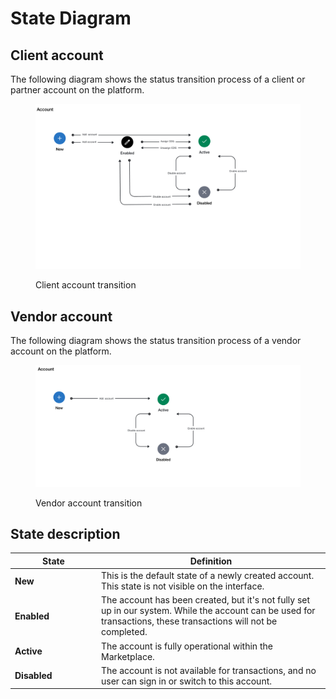 # State Diagram

## Client account

The following diagram shows the status transition process of a client or partner account on the platform.

<figure><img src="../../../../.gitbook/assets/state_diagram_clientaccount.png" alt=""><figcaption><p>Client account transition</p></figcaption></figure>

## Vendor account

The following diagram shows the status transition process of a vendor account on the platform.

<figure><img src="../../../../.gitbook/assets/state_diagram_vendoraccount.png" alt=""><figcaption><p>Vendor account transition</p></figcaption></figure>

## State description

<table><thead><tr><th width="124">State</th><th>Definition</th></tr></thead><tbody><tr><td><strong>New</strong></td><td>This is the default state of a newly created account. This state is not visible on the interface.</td></tr><tr><td><strong>Enabled</strong></td><td>The account has been created, but it's not fully set up in our system. While the account can be used for transactions, these transactions will not be completed.</td></tr><tr><td><strong>Active</strong></td><td>The account is fully operational within the Marketplace.</td></tr><tr><td><strong>Disabled</strong></td><td>The account is not available for transactions, and no user can sign in or switch to this account.</td></tr></tbody></table>
